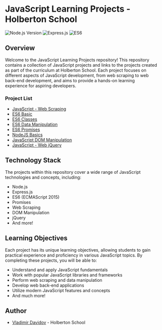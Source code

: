 # JavaScript Learning Projects - Holberton School

![Node.js Version](https://img.shields.io/badge/Node.js-12.x.x-blue.svg)
![Express.js](https://img.shields.io/badge/Express.js-Web_Framework-red.svg)
![ES6](https://img.shields.io/badge/ES6-ECMAScript_2015-yellow.svg)


## Overview

Welcome to the JavaScript Learning Projects repository! This repository contains a collection of JavaScript projects and links to the projects created as part of the curriculum at Holberton School. Each project focuses on different aspects of JavaScript development, from web scraping to web back-end development, and aims to provide a hands-on learning experience for aspiring developers.

### Project List

- [JavaScript - Web Scraping](./web_scraping)
- [ES6 Basic](https://github.com/v-dav/holbertonschool-web_back_end/tree/main/ES6_basic)
- [ES6 Classes](https://github.com/v-dav/holbertonschool-web_back_end/tree/main/ES6_classes)
- [ES6 Data Manipulation](https://github.com/v-dav/holbertonschool-web_back_end/tree/main/ES6_data_manipulation)
- [ES6 Promises](https://github.com/v-dav/holbertonschool-web_back_end/tree/main/ES6_promise)
- [NodeJS Basics](./nodejs_basics)
- [JavaScript DOM Manipulation](https://github.com/v-dav/holbertonschool-higher_level_programming/tree/main/javascript-dom_manipulation)
- [JavaScript - Web jQuery](https://github.com/v-dav/holbertonschool-higher_level_programming/tree/main/javascript-web_jquery)

## Technology Stack

The projects within this repository cover a wide range of JavaScript technologies and concepts, including:

- Node.js
- Express.js
- ES6 (ECMAScript 2015)
- Promises
- Web Scraping
- DOM Manipulation
- jQuery
- And more!

## Learning Objectives

Each project has its unique learning objectives, allowing students to gain practical experience and proficiency in various JavaScript topics. By completing these projects, you will be able to:

- Understand and apply JavaScript fundamentals
- Work with popular JavaScript libraries and frameworks
- Perform web scraping and data manipulation
- Develop web back-end applications
- Utilize modern JavaScript features and concepts
- And much more!

## Author

- [Vladimir Davidov](https://github.com/v-dav) - Holberton School
